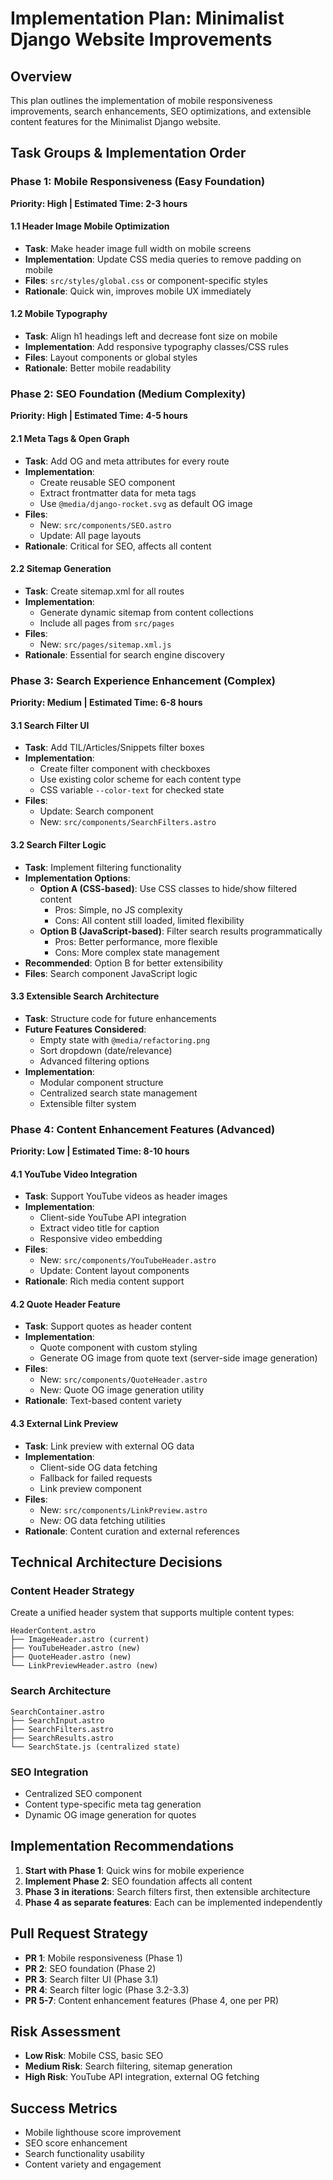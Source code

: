 # Implementation Plan: Minimalist Django Website Improvements

## Overview

This plan outlines the implementation of mobile responsiveness improvements, search enhancements, SEO optimizations, and extensible content features for the Minimalist Django website.

## Task Groups & Implementation Order

### Phase 1: Mobile Responsiveness (Easy Foundation)

**Priority: High | Estimated Time: 2-3 hours**

#### 1.1 Header Image Mobile Optimization

- **Task**: Make header image full width on mobile screens
- **Implementation**: Update CSS media queries to remove padding on mobile
- **Files**: `src/styles/global.css` or component-specific styles
- **Rationale**: Quick win, improves mobile UX immediately

#### 1.2 Mobile Typography

- **Task**: Align h1 headings left and decrease font size on mobile
- **Implementation**: Add responsive typography classes/CSS rules
- **Files**: Layout components or global styles
- **Rationale**: Better mobile readability

### Phase 2: SEO Foundation (Medium Complexity)

**Priority: High | Estimated Time: 4-5 hours**

#### 2.1 Meta Tags & Open Graph

- **Task**: Add OG and meta attributes for every route
- **Implementation**:
  - Create reusable SEO component
  - Extract frontmatter data for meta tags
  - Use `@media/django-rocket.svg` as default OG image
- **Files**:
  - New: `src/components/SEO.astro`
  - Update: All page layouts
- **Rationale**: Critical for SEO, affects all content

#### 2.2 Sitemap Generation

- **Task**: Create sitemap.xml for all routes
- **Implementation**:
  - Generate dynamic sitemap from content collections
  - Include all pages from `src/pages`
- **Files**:
  - New: `src/pages/sitemap.xml.js`
- **Rationale**: Essential for search engine discovery

### Phase 3: Search Experience Enhancement (Complex)

**Priority: Medium | Estimated Time: 6-8 hours**

#### 3.1 Search Filter UI

- **Task**: Add TIL/Articles/Snippets filter boxes
- **Implementation**:
  - Create filter component with checkboxes
  - Use existing color scheme for each content type
  - CSS variable `--color-text` for checked state
- **Files**:
  - Update: Search component
  - New: `src/components/SearchFilters.astro`

#### 3.2 Search Filter Logic

- **Task**: Implement filtering functionality
- **Implementation Options**:
  - **Option A (CSS-based)**: Use CSS classes to hide/show filtered content
    - Pros: Simple, no JS complexity
    - Cons: All content still loaded, limited flexibility
  - **Option B (JavaScript-based)**: Filter search results programmatically
    - Pros: Better performance, more flexible
    - Cons: More complex state management
- **Recommended**: Option B for better extensibility
- **Files**: Search component JavaScript logic

#### 3.3 Extensible Search Architecture

- **Task**: Structure code for future enhancements
- **Future Features Considered**:
  - Empty state with `@media/refactoring.png`
  - Sort dropdown (date/relevance)
  - Advanced filtering options
- **Implementation**:
  - Modular component structure
  - Centralized search state management
  - Extensible filter system

### Phase 4: Content Enhancement Features (Advanced)

**Priority: Low | Estimated Time: 8-10 hours**

#### 4.1 YouTube Video Integration

- **Task**: Support YouTube videos as header images
- **Implementation**:
  - Client-side YouTube API integration
  - Extract video title for caption
  - Responsive video embedding
- **Files**:
  - New: `src/components/YouTubeHeader.astro`
  - Update: Content layout components
- **Rationale**: Rich media content support

#### 4.2 Quote Header Feature

- **Task**: Support quotes as header content
- **Implementation**:
  - Quote component with custom styling
  - Generate OG image from quote text (server-side image generation)
- **Files**:
  - New: `src/components/QuoteHeader.astro`
  - New: Quote OG image generation utility
- **Rationale**: Text-based content variety

#### 4.3 External Link Preview

- **Task**: Link preview with external OG data
- **Implementation**:
  - Client-side OG data fetching
  - Fallback for failed requests
  - Link preview component
- **Files**:
  - New: `src/components/LinkPreview.astro`
  - New: OG data fetching utilities
- **Rationale**: Content curation and external references

## Technical Architecture Decisions

### Content Header Strategy

Create a unified header system that supports multiple content types:

```
HeaderContent.astro
├── ImageHeader.astro (current)
├── YouTubeHeader.astro (new)
├── QuoteHeader.astro (new)
└── LinkPreviewHeader.astro (new)
```

### Search Architecture

```
SearchContainer.astro
├── SearchInput.astro
├── SearchFilters.astro
├── SearchResults.astro
└── SearchState.js (centralized state)
```

### SEO Integration

- Centralized SEO component
- Content type-specific meta tag generation
- Dynamic OG image generation for quotes

## Implementation Recommendations

1. **Start with Phase 1**: Quick wins for mobile experience
2. **Implement Phase 2**: SEO foundation affects all content
3. **Phase 3 in iterations**: Search filters first, then extensible architecture
4. **Phase 4 as separate features**: Each can be implemented independently

## Pull Request Strategy

- **PR 1**: Mobile responsiveness (Phase 1)
- **PR 2**: SEO foundation (Phase 2)
- **PR 3**: Search filter UI (Phase 3.1)
- **PR 4**: Search filter logic (Phase 3.2-3.3)
- **PR 5-7**: Content enhancement features (Phase 4, one per PR)

## Risk Assessment

- **Low Risk**: Mobile CSS, basic SEO
- **Medium Risk**: Search filtering, sitemap generation
- **High Risk**: YouTube API integration, external OG fetching

## Success Metrics

- Mobile lighthouse score improvement
- SEO score enhancement
- Search functionality usability
- Content variety and engagement
